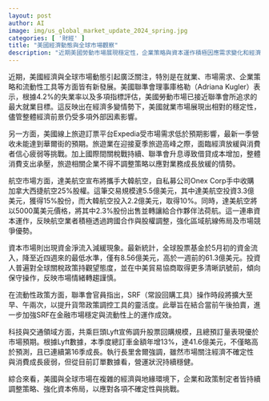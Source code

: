 ```yaml
---
layout: post
author: AI
image: img/us_global_market_update_2024_spring.jpg
categories: [ '財經' ]
title: "美國經濟動態與全球市場觀察"
description: "近期美國勞動市場展現穩定性，企業策略與資本運作積極因應需求變化和經濟挑戰；同時全球市場投資持謹慎態度，聯準會調整流動性政策以提升市場韌性。"
---
```

近期，美國經濟與全球市場動態引起廣泛關注，特別是在就業、市場需求、企業策略和流動性工具等方面皆有新發展。美國聯準會理事庫格勒（Adriana Kugler）表示，根據4.2%的失業率以及多項指標評估，美國勞動市場已接近聯準會所追求的最大就業目標。這反映出在經濟多變情勢下，美國就業市場展現出相對的穩定性，儘管整體經濟前景仍受多項外部因素影響。

另一方面，美國線上旅遊訂票平台Expedia受市場需求低於預期影響，最新一季營收未能達到華爾街的預期。旅遊業在迎接夏季旅遊高峰之際，面臨經濟放緩與消費者信心疲弱等挑戰。加上國際間關稅戰持續、聯準會升息導致借貸成本增加，整體消費支出承壓，旅遊相關企業不得不調整策略以應對業務成長放緩的情勢。

航空市場方面，達美航空宣布將攜手大韓航空，自私募公司Onex Corp手中收購加拿大西捷航空25%股權。這筆交易規模達5.5億美元，其中達美航空投資3.3億美元，獲得15%股份，而大韓航空投入2.2億美元，取得10%。同時，達美航空將以5000萬美元價格，將其中2.3%股份出售並轉讓給合作夥伴法荷航。這一連串資本運作，反映航空業者積極透過跨國合作與股權調整，強化區域航線佈局及市場競爭優勢。

資本市場則出現資金淨流入減緩現象。最新統計，全球股票基金於5月初的資金流入，降至近四週來的最低水準，僅有8.56億美元，高於一週前的61.3億美元。投資人普遍對全球關稅政策持觀望態度，並在中美貿易協商取得更多清晰訊號前，傾向保守操作，反映市場情緒轉趨謹慎。

在流動性政策方面，聯準會官員指出，SRF（常設回購工具）操作時段將擴大至早、午兩次，以提升貨幣政策調控工具的靈活度。此舉旨在結合當前午後拍賣，進一步加強SRF在金融市場穩定與流動性上的運作成效。

科技與交通領域方面，共乘巨頭Lyft宣佈調升股票回購規模，且總預訂量表現優於市場預期。根據Lyft數據，本季度總訂車金額年增13%，達41.6億美元，不僅略高於預測，且已連續第16季成長。執行長里舍爾強調，雖然市場關注經濟不確定性與消費成長疲弱，但從目前訂單數據看，營運狀況持續穩健。

綜合來看，美國與全球市場在複雜的經濟與地緣環境下，企業和政策制定者皆持續調整策略、強化資本佈局，以應對各項不確定性與挑戰。
